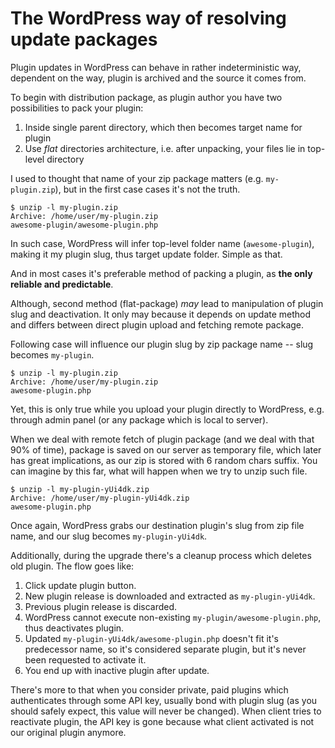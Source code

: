# The WordPress way of resolving update packages

Plugin updates in WordPress can behave in rather indeterministic way, dependent on the way, plugin is archived and the source it comes from.

To begin with distribution package, as plugin author you have two possibilities to pack your plugin:

1. Inside single parent directory, which then becomes target name for plugin
1. Use *flat* directories architecture, i.e. after unpacking, your files lie in top-level directory

I used to thought that name of your zip package matters (e.g. `my-plugin.zip`), but in the first case cases it's not the truth.

```
$ unzip -l my-plugin.zip
Archive: /home/user/my-plugin.zip
awesome-plugin/awesome-plugin.php
```

In such case, WordPress will infer top-level folder name (`awesome-plugin`), making it my plugin slug, thus target update folder. Simple as that.

And in most cases it's preferable method of packing a plugin, as **the only reliable and predictable**.

Although, second method (flat-package) *may* lead to manipulation of plugin slug and deactivation. It only may because it depends on update method and differs between direct plugin upload and fetching remote package.

Following case will influence our plugin slug by zip package name -- slug becomes `my-plugin`.

```
$ unzip -l my-plugin.zip
Archive: /home/user/my-plugin.zip
awesome-plugin.php
```

Yet, this is only true while you upload your plugin directly to WordPress, e.g. through admin panel (or any package which is local to server).

When we deal with remote fetch of plugin package (and we deal with that 90% of time), package is saved on our server as temporary file, which later has great implications, as our zip is stored with 6 random chars suffix. You can imagine by this far, what will happen when we try to unzip such file.

```
$ unzip -l my-plugin-yUi4dk.zip
Archive: /home/user/my-plugin-yUi4dk.zip
awesome-plugin.php
```

Once again, WordPress grabs our destination plugin's slug from zip file name, and our slug becomes `my-plugin-yUi4dk`.

Additionally, during the upgrade there's a cleanup process which deletes old plugin. The flow goes like:

1. Click update plugin button.
1. New plugin release is downloaded and extracted as `my-plugin-yUi4dk`.
1. Previous plugin release is discarded.
1. WordPress cannot execute non-existing `my-plugin/awesome-plugin.php`, thus deactivates plugin.
1. Updated `my-plugin-yUi4dk/awesome-plugin.php` doesn't fit it's predecessor name, so it's considered separate plugin, but it's never been requested to activate it.
1. You end up with inactive plugin after update.

There's more to that when you consider private, paid plugins which authenticates through some API key, usually bond with plugin slug (as you should safely expect, this value will never be changed). When client tries to reactivate plugin, the API key is gone because what client activated is not our original plugin anymore.
